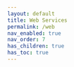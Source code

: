 ```yaml
---
layout: default
title: Web Services
permalink: /web
nav_enabled: true
nav_order: 7
has_children: true
has_toc: true
---
```

